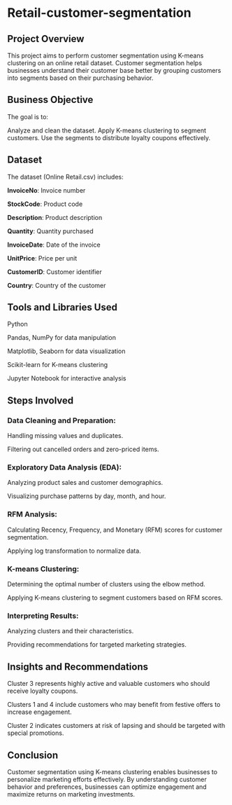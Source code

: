 # Retail-customer-segmentation

## Project Overview
This project aims to perform customer segmentation using K-means clustering on an online retail dataset. Customer segmentation helps businesses understand their customer base better by grouping customers into segments based on their purchasing behavior.

## Business Objective
The goal is to:

Analyze and clean the dataset.
Apply K-means clustering to segment customers.
Use the segments to distribute loyalty coupons effectively.

## Dataset
The dataset (Online Retail.csv) includes:

**InvoiceNo**: Invoice number

**StockCode**: Product code

**Description**: Product description

**Quantity**: Quantity purchased

**InvoiceDate**: Date of the invoice

**UnitPrice**: Price per unit

**CustomerID**: Customer identifier

**Country**: Country of the customer

## Tools and Libraries Used
Python

Pandas, NumPy for data manipulation

Matplotlib, Seaborn for data visualization

Scikit-learn for K-means clustering

Jupyter Notebook for interactive analysis

## Steps Involved
### Data Cleaning and Preparation:

Handling missing values and duplicates.

Filtering out cancelled orders and zero-priced items.

### Exploratory Data Analysis (EDA):

Analyzing product sales and customer demographics.

Visualizing purchase patterns by day, month, and hour.

### RFM Analysis:

Calculating Recency, Frequency, and Monetary (RFM) scores for customer segmentation.

Applying log transformation to normalize data.

### K-means Clustering:

Determining the optimal number of clusters using the elbow method.

Applying K-means clustering to segment customers based on RFM scores.

### Interpreting Results:

Analyzing clusters and their characteristics.

Providing recommendations for targeted marketing strategies.

## Insights and Recommendations
Cluster 3 represents highly active and valuable customers who should receive loyalty coupons.

Clusters 1 and 4 include customers who may benefit from festive offers to increase engagement.

Cluster 2 indicates customers at risk of lapsing and should be targeted with special promotions.

## Conclusion
Customer segmentation using K-means clustering enables businesses to personalize marketing efforts effectively. By understanding customer behavior and preferences, businesses can optimize engagement and maximize returns on marketing investments.
